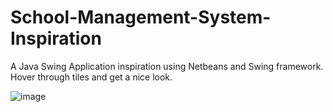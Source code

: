 # School-Management-System-Inspiration
A Java Swing Application inspiration using Netbeans and Swing framework. Hover through tiles and get a nice look.

![image](https://github.com/user-attachments/assets/c72335a0-95e3-4ba5-917d-53c9cb02fc80)


